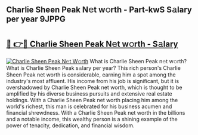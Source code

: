## Charlie Sheen Peak N𝚎t w𝚘rth - Part-kwS S𝚊lary per year 9JPPG

# <h2><a href="http://gc2eur.nevu.top/?p=Charlie+Sheen+Peak">🔗 👉🔴 Charlie Sheen Peak N𝚎t w𝚘rth - S𝚊lary</a></h2>

[![Charlie Sheen Peak N𝚎t W𝚘rth](https://i.imgur.com/Oavwk0R.jpeg)](http://gc2eur.nevu.top/?p=Charlie+Sheen+Peak)
What is Charlie Sheen Peak n𝚎t w𝚘rth? What is Charlie Sheen Peak s𝚊lary per year?
This rich person's Charlie Sheen Peak net worth is considerable, earning him a spot among the industry's most affluent. His income from his job is significant, but it is overshadowed by Charlie Sheen Peak net worth, which is thought to be amplified by his diverse business pursuits and extensive real estate holdings. With a Charlie Sheen Peak net worth placing him among the world's richest, this man is celebrated for his business acumen and financial shrewdness. With a Charlie Sheen Peak net worth in the billions and a notable income, this wealthy person is a shining example of the power of tenacity, dedication, and financial wisdom.
